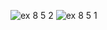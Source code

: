 ![ex 8 5 2](https://github.com/65030034/03376836-OOP-2566-Lab-08/assets/144875017/883240f0-9516-40e6-a13d-43d6bac42c0c)
![ex 8 5 1](https://github.com/65030034/03376836-OOP-2566-Lab-08/assets/144875017/64f8c3c2-db78-42d1-987d-9e7e95ba57a0)

